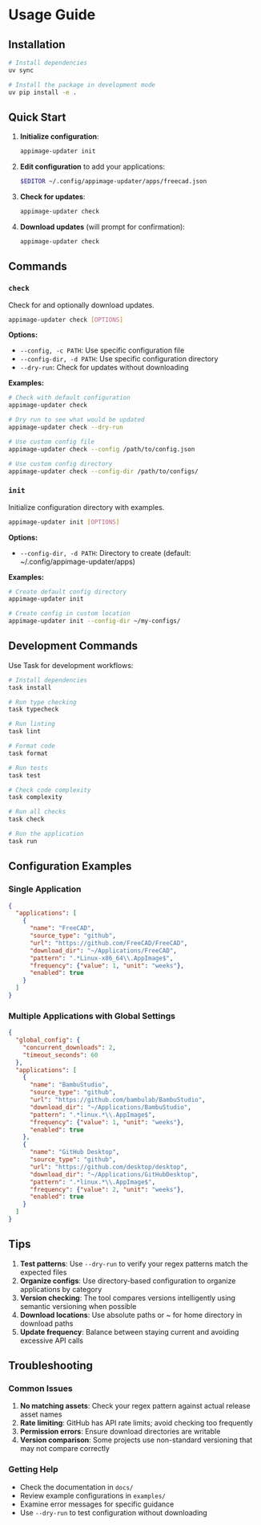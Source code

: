 # Usage Guide

## Installation

```bash
# Install dependencies
uv sync

# Install the package in development mode
uv pip install -e .
```

## Quick Start

1. **Initialize configuration**:
   ```bash
   appimage-updater init
   ```

2. **Edit configuration** to add your applications:
   ```bash
   $EDITOR ~/.config/appimage-updater/apps/freecad.json
   ```

3. **Check for updates**:
   ```bash
   appimage-updater check
   ```

4. **Download updates** (will prompt for confirmation):
   ```bash
   appimage-updater check
   ```

## Commands

### `check`

Check for and optionally download updates.

```bash
appimage-updater check [OPTIONS]
```

**Options:**
- `--config, -c PATH`: Use specific configuration file
- `--config-dir, -d PATH`: Use specific configuration directory  
- `--dry-run`: Check for updates without downloading

**Examples:**
```bash
# Check with default configuration
appimage-updater check

# Dry run to see what would be updated
appimage-updater check --dry-run

# Use custom config file
appimage-updater check --config /path/to/config.json

# Use custom config directory
appimage-updater check --config-dir /path/to/configs/
```

### `init`

Initialize configuration directory with examples.

```bash
appimage-updater init [OPTIONS]
```

**Options:**
- `--config-dir, -d PATH`: Directory to create (default: ~/.config/appimage-updater/apps)

**Examples:**
```bash
# Create default config directory
appimage-updater init

# Create config in custom location
appimage-updater init --config-dir ~/my-configs/
```

## Development Commands

Use Task for development workflows:

```bash
# Install dependencies
task install

# Run type checking
task typecheck

# Run linting
task lint

# Format code
task format

# Run tests
task test

# Check code complexity
task complexity

# Run all checks
task check

# Run the application
task run
```

## Configuration Examples

### Single Application

```json
{
  "applications": [
    {
      "name": "FreeCAD",
      "source_type": "github",
      "url": "https://github.com/FreeCAD/FreeCAD",
      "download_dir": "~/Applications/FreeCAD",
      "pattern": ".*Linux-x86_64\\.AppImage$",
      "frequency": {"value": 1, "unit": "weeks"},
      "enabled": true
    }
  ]
}
```

### Multiple Applications with Global Settings

```json
{
  "global_config": {
    "concurrent_downloads": 2,
    "timeout_seconds": 60
  },
  "applications": [
    {
      "name": "BambuStudio",
      "source_type": "github",
      "url": "https://github.com/bambulab/BambuStudio",
      "download_dir": "~/Applications/BambuStudio",
      "pattern": ".*linux.*\\.AppImage$",
      "frequency": {"value": 1, "unit": "weeks"},
      "enabled": true
    },
    {
      "name": "GitHub Desktop", 
      "source_type": "github",
      "url": "https://github.com/desktop/desktop",
      "download_dir": "~/Applications/GitHubDesktop",
      "pattern": ".*linux.*\\.AppImage$",
      "frequency": {"value": 2, "unit": "weeks"},
      "enabled": true
    }
  ]
}
```

## Tips

1. **Test patterns**: Use `--dry-run` to verify your regex patterns match the expected files
2. **Organize configs**: Use directory-based configuration to organize applications by category
3. **Version checking**: The tool compares versions intelligently using semantic versioning when possible
4. **Download locations**: Use absolute paths or ~ for home directory in download paths
5. **Update frequency**: Balance between staying current and avoiding excessive API calls

## Troubleshooting

### Common Issues

1. **No matching assets**: Check your regex pattern against actual release asset names
2. **Rate limiting**: GitHub has API rate limits; avoid checking too frequently
3. **Permission errors**: Ensure download directories are writable
4. **Version comparison**: Some projects use non-standard versioning that may not compare correctly

### Getting Help

- Check the documentation in `docs/`
- Review example configurations in `examples/`
- Examine error messages for specific guidance
- Use `--dry-run` to test configuration without downloading
